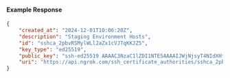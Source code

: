 <!-- Code generated for API Clients. DO NOT EDIT. -->

#### Example Response

```json
{
	"created_at": "2024-12-01T10:06:20Z",
	"description": "Staging Environment Hosts",
	"id": "sshca_2pbvRSMylWLl2aZx1cVJTqKKJZ5",
	"key_type": "ed25519",
	"public_key": "ssh-ed25519 AAAAC3NzaC1lZDI1NTE5AAAAIJWjNjsyT4NIdXHtNJXDFuZQVsfE96sC0O/1Hv8P1FbY",
	"uri": "https://api.ngrok.com/ssh_certificate_authorities/sshca_2pbvRSMylWLl2aZx1cVJTqKKJZ5"
}
```
